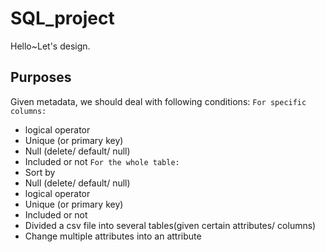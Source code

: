 # SQL_project
Hello~Let's design.

## Purposes
Given metadata, we should deal with following conditions:
`For specific columns:`
+ logical operator
+ Unique (or primary key)
+ Null (delete/ default/ null)
+ Included or not
`For the whole table:` 
+ Sort by
+ Null (delete/ default/ null)
+ logical operator
+ Unique (or primary key)
+ Included or not
+ Divided a csv file into several tables(given certain attributes/ columns)
+ Change multiple attributes into an attribute
